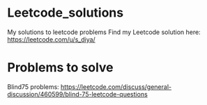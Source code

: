 # Leetcode_solutions

My solutions to leetcode problems
Find my Leetcode solution here: https://leetcode.com/u/s_diya/

# Problems to solve

Blind75 problems: https://leetcode.com/discuss/general-discussion/460599/blind-75-leetcode-questions
